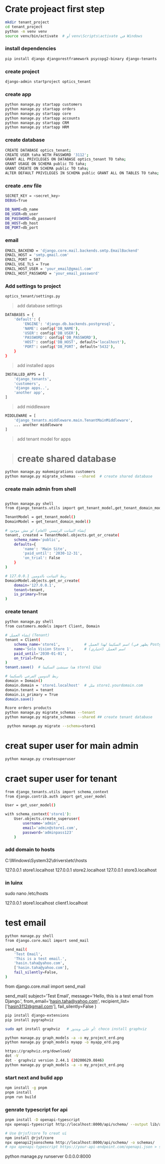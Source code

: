 # Crate projeact first step
```bash
mkdir tenant_project
cd tenant_project
python -m venv venv
source venv/bin/activate  # أو venv\Scripts\activate في Windows
```
### install dependencies
```bash
pip install django djangorestframework psycopg2-binary django-tenants
```

### create project
```bash     
django-admin startproject optics_tenant
```

### create app
```bash
python manage.py startapp customers
python manage.py startapp orders
python manage.py startapp core
python manage.py startapp accounts
python manage.py startapp CRM
python manage.py startapp HRM
```

### create database
```bash
CREATE DATABASE optics_tenant;
CREATE USER taha WITH PASSWORD '3112';
GRANT ALL PRIVILEGES ON DATABASE optics_tenant TO taha;
GRANT USAGE ON SCHEMA public TO taha;
GRANT CREATE ON SCHEMA public TO taha;
ALTER DEFAULT PRIVILEGES IN SCHEMA public GRANT ALL ON TABLES TO taha;

```

### create .env file
```bash
SECRET_KEY = <secret_key>
DEBUG=True

DB_NAME=db_name
DB_USER=db_user
DB_PASSWORD=db_password
DB_HOST=db_host
DB_PORT=db_port
```

### email
```bash
EMAIL_BACKEND = 'django.core.mail.backends.smtp.EmailBackend'
EMAIL_HOST = 'smtp.gmail.com'
EMAIL_PORT = 587
EMAIL_USE_TLS = True
EMAIL_HOST_USER = 'your_email@gmail.com'
EMAIL_HOST_PASSWORD = 'your_email_password'
```

### Add settings to project
```bash
optics_tenant/settings.py
```
> add database settings
```bash
DATABASES = {
    'default': {
        'ENGINE': 'django.db.backends.postgresql',
        'NAME': config('DB_NAME'),
        'USER': config('DB_USER'),
        'PASSWORD': config('DB_PASSWORD'),
        'HOST': config('DB_HOST', default='localhost'),
        'PORT': config('DB_PORT', default='5432'),
    }
}
```
> add installed apps
```bash
INSTALLED_APPS = [
    'django_tenants',
    'customers',
    'django apps..',
    'another app',
]
```
> add middleware
```bash
MIDDLEWARE = [
    'django_tenants.middleware.main.TenantMainMiddleware',
    ... another middleware
]
```

> add tenant model for apps

># create shared database
```bash
python manage.py makemigrations customers
python manage.py migrate_schemas --shared  # create shared database
```



### create main admin from shell

```bash

python manage.py shell
from django_tenants.utils import get_tenant_model,get_tenant_domain_model

TenantModel = get_tenant_model()
DomainModel = get_tenant_domain_model()

# إنشاء التينانت الرئيسي (العام) لو مش موجود
tenant, created = TenantModel.objects.get_or_create(
    schema_name='public',
    defaults={
        'name': 'Main Site',
        'paid_until': '2030-12-31',
        'on_trial': False
    }
)

# ربط التينانت بالدومين 127.0.0.1
DomainModel.objects.get_or_create(
    domain='127.0.0.1',
    tenant=tenant,
    is_primary=True
)
```

### create tenant 

```bash
python manage.py shell
from customers.models import Client, Domain

# إنشاء العميل (Tenant)
tenant = Client(
    schema_name='store1',           # اسم السكيما لهذا العميل (يظهر في Postgres)
    name='Solo Vision Store 1',     # اسم العميل (اختياري)
    paid_until='2030-01-01',
    on_trial=True,
)
tenant.save()  # هذا سينشئ السكيما store1 تلقائيًا

# ربط الدومين الفرعي بالسكيما
domain = Domain()
domain.domain = 'store1.localhost'  # مثل store1.yourdomain.com
domain.tenant = tenant
domain.is_primary = True
domain.save()
```



```bash
Rcore orders products
python manage.py migrate_schemas --tenant 
python manage.py migrate_schemas --shared ## create tenant database

 python manage.py migrate --schema=store1  
```


# creat super user for main admin
```bash
python manage.py createsuperuser
```

# craet super user for tenant
```bash
from django_tenants.utils import schema_context
from django.contrib.auth import get_user_model

User = get_user_model()

with schema_context('store1'):
    User.objects.create_superuser(
        username='admin',
        email='admin@store1.com',
        password='adminpass123'
    )
```

### add domain to hosts
C:\Windows\System32\drivers\etc\hosts

127.0.0.1       store1.localhost
127.0.0.1       store2.localhost
127.0.0.1       store3.localhost

### in luinx
sudo nano /etc/hosts

127.0.0.1 store1.localhost client1.localhost


# test email
```bash
python manage.py shell
from django.core.mail import send_mail

send_mail(
    'Test Email',
    'This is a test email.',
    'hasin.taha@yahoo.com',
    ['hasin.taha@yahoo.com'],
    fail_silently=False,
)
```


from django.core.mail import send_mail

send_mail(
    subject='Test Email',
    message='Hello, this is a test email from Django.',
    from_email='hasin.taha@yahoo.com',
    recipient_list=['hasin3112@gmail.com'],
    fail_silently=False
)


<!-- install django-extensions bulis data base desing -->

```bash
pip install django-extensions
pip install pygraphviz

sudo apt install graphviz   # أو على ويندوز: choco install graphviz

python manage.py graph_models -a -o my_project_erd.png
python manage.py graph_models myapp -o myapp_erd.png
```

```bash
https://graphviz.org/download/
dot -V
dot - graphviz version 2.44.1 (20200629.0846)
python manage.py graph_models -a -o my_project_erd.png
```

### start next and bulid app

```bash
npm install -g pnpm
pnpm install
pnpm run build
```
### genrate typescript for api
```bash
pnpm install -D openapi-typescript
npx openapi-typescript http://localhost:8000/api/schema/ --output lib/api-types.ts

# Use @rjsf/core To creat ui
npm install @rjsf/core
npx openapi2jsonschema http://localhost:8000/api/schema/ -o schemas/
# npx openapi-typescript https://your-api-endpoint.com/openapi.json > src/api/types.ts
```


python manage.py runserver 0.0.0.0:8000
